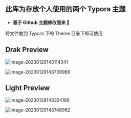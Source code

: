 ## 此库为存放个人使用的两个 Typora 主题

-   **基于 Github 主题修改而来 🥙**

将文件放到 Typora 下的 Theme 目录下即可使用

## Drak Preview

![image-20230129143114341](https://sbr-1314368469.cos.ap-guangzhou.myqcloud.com/Images/202301291431452.png)

![image-20230129143739966](https://sbr-1314368469.cos.ap-guangzhou.myqcloud.com/Images/202301291437052.png)

## Light Preview

![image-20230129143354186](https://sbr-1314368469.cos.ap-guangzhou.myqcloud.com/Images/202301291433267.png)

![image-20230129143748962](https://sbr-1314368469.cos.ap-guangzhou.myqcloud.com/Images/202301291437043.png)

